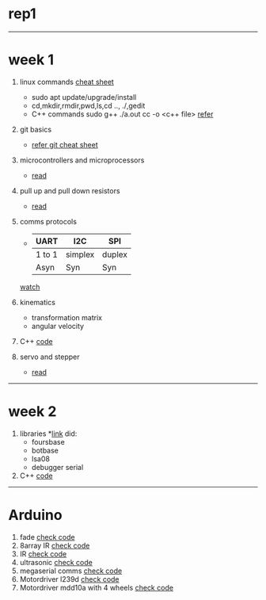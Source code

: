 # rep1
------
# week 1
  1. linux commands
     [cheat sheet](https://www.linuxtrainingacademy.com/linux-commands-cheat-sheet/)
      * sudo apt update/upgrade/install
      * cd,mkdir,rmdir,pwd,ls,cd .., ./<output filename>,gedit <opfilename>
      * C++ commands
        sudo g++ <filename>
        ./a.out
        cc -o <output filename> <c++ file>
        [refer](https://rupinderjeetkaur.wordpress.com/2014/06/20/run-a-cc-program-on-terminal-using-gcc-compiler/)
      
  2. git basics
      * [refer git cheat sheet](/home/arthur/Downloads)
  3. microcontrollers and microprocessors
      * [read](https://electronicsforu.com/resources/difference-between-microprocessor-and-microcontroller)
  4. pull up and pull down resistors
      * [read](https://www.electronics-tutorials.ws/logic/pull-up-resistor.html)
  5. comms protocols
      * UART|I2C|SPI
        -----|-----|-----
        1 to 1|simplex|duplex
        Asyn|Syn|Syn
       
       [watch](https://www.youtube.com/watch?v=IyGwvGzrqp8&t=627s)
  6. kinematics
      * transformation matrix
      * angular velocity
  7. C++
      [code](https://github.com/arthurgomes4/rep1/tree/master/taskphase1)
  8. servo and stepper
      * [read](https://www.amci.com/industrial-automation-resources/plc-automation-tutorials/stepper-vs-servo/)
 -------
# week 2
  1. libraries
      *[link](https://github.com/RoboManipal-9-0/Libraries/tree/master/BotBase)
          did:
        * foursbase
        * botbase
        * lsa08
        * debugger serial
  2. C++
     [code](https://github.com/arthurgomes4/rep1/blob/master/task%202%20matrices.cpp)
 --------
# Arduino
  1. fade
     [check code](https://github.com/arthurgomes4/rep1fade/tree/master/)
  2. 8array IR
     [check code](https://github.com/arthurgomes4/rep1/tree/master/8array_IR)
  3. IR
     [check code](https://github.com/arthurgomes4/rep1/tree/master/IR)
  4. ultrasonic
     [check code](https://github.com/arthurgomes4/rep1/tree/master/ultrasonic)
  5. megaserial comms
     [check code](https://github.com/arthurgomes4/rep1/tree/master/MegaSerialComm)   
  6. Motordriver l239d
     [check code](https://github.com/arthurgomes4/rep1/tree/master/Motorl239d)
  7. Motordriver mdd10a with 4 wheels
     [check code](https://github.com/arthurgomes4/rep1/tree/master/4wheelmdd10a)
